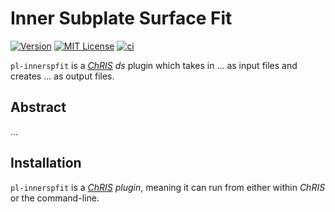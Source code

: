 # Inner Subplate Surface Fit

[![Version](https://img.shields.io/docker/v/fnndsc/pl-innerspfit?sort=semver)](https://hub.docker.com/r/fnndsc/pl-innerspfit)
[![MIT License](https://img.shields.io/github/license/fnndsc/pl-innerspfit)](https://github.com/FNNDSC/pl-innerspfit/blob/main/LICENSE)
[![ci](https://github.com/FNNDSC/pl-innerspfit/actions/workflows/ci.yml/badge.svg)](https://github.com/FNNDSC/pl-innerspfit/actions/workflows/ci.yml)

`pl-innerspfit` is a [_ChRIS_](https://chrisproject.org/)
_ds_ plugin which takes in ...  as input files and
creates ... as output files.

## Abstract

...

## Installation

`pl-innerspfit` is a _[ChRIS](https://chrisproject.org/) plugin_, meaning it can
run from either within _ChRIS_ or the command-line.
